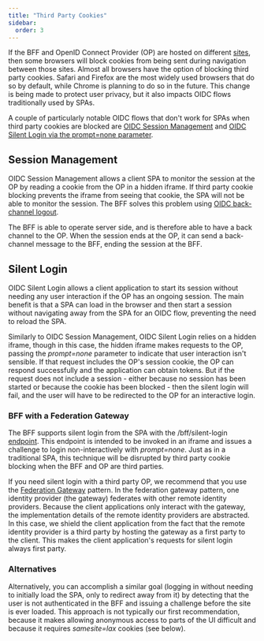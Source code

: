 ```yaml
---
title: "Third Party Cookies"
sidebar:
  order: 3
---
```


If the BFF and OpenID Connect Provider (OP) are hosted on different [sites](https://developer.mozilla.org/en-US/docs/Glossary/Site), then some browsers will block cookies from being sent during navigation between those sites. Almost all browsers have the option of blocking third party cookies. Safari and Firefox are the most widely used browsers that do so by default, while Chrome is planning to do so in the future. This change is being made to protect user privacy, but it also impacts OIDC flows traditionally used by SPAs. 

A couple of particularly notable OIDC flows that don't work for SPAs when third party cookies are blocked are [OIDC Session Management](https://openid.net/specs/openid-connect-session-1_0.html) and [OIDC Silent Login via the prompt=none parameter](https://openid.net/specs/openid-connect-core-1_0.html#authrequest).

## Session Management

OIDC Session Management allows a client SPA to monitor the session at the OP by reading a cookie from the OP in a hidden iframe. If third party cookie blocking prevents the iframe from seeing that cookie, the SPA will not be able to monitor the session. The BFF solves this problem using [OIDC back-channel logout](/bff/v3/fundamentals/session/management/back-channel-logout). 

The BFF is able to operate server side, and is therefore able to have a back channel to the OP. When the session ends at the OP, it can send a back-channel message to the BFF, ending the session at the BFF.

## Silent Login
OIDC Silent Login allows a client application to start its session without needing any user interaction if the OP has an ongoing session. The main benefit is that a SPA can load in the browser and then start a session without navigating away from the SPA for an OIDC flow, preventing the need to reload the SPA.

Similarly to OIDC Session Management, OIDC Silent Login relies on a hidden iframe, though in this case, the hidden iframe makes requests to the OP, passing the *prompt=none* parameter to indicate that user interaction isn't sensible. If that request includes the OP's session cookie, the OP can respond successfully and the application can obtain tokens. But if the request does not include a session - either because no session has been started or because the cookie has been blocked - then the silent login will fail, and the user will have to be redirected to the OP for an interactive login.

### BFF with a Federation Gateway

The BFF supports silent login from the SPA with the /bff/silent-login [endpoint](/bff/v3/fundamentals/session/management/silent-login). This endpoint is intended to be invoked in an iframe and issues a challenge to login non-interactively with *prompt=none*. Just as in a traditional SPA, this technique will be disrupted by third party cookie blocking when the BFF and OP are third parties.

If you need silent login with a third party OP, we recommend that you use the [Federation Gateway](../ui/federation) pattern. In the federation gateway pattern, one identity provider (the gateway) federates with other remote identity providers. Because the client applications only interact with the gateway, the implementation details of the remote identity providers are abstracted. In this case, we shield the client application from the fact that the remote identity provider is a third party by hosting the gateway as a first party to the client. This makes the client application's requests for silent login always first party.


### Alternatives
Alternatively, you can accomplish a similar goal (logging in without needing to initially load the SPA, only to redirect away from it) by detecting that the user is not authenticated in the BFF and issuing a challenge before the site is ever loaded. This approach is not typically our first recommendation, because it makes allowing anonymous access to parts of the UI difficult and because it requires *samesite=lax* cookies (see below).



